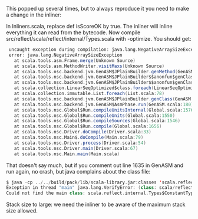 This popped up several times, but to always reproduce it you need to make a change in the inliner:

In Inliners.scala, replace def isScoreOK by true. The inliner will inline everything it can read from the bytecode. Now compile src/reflect/scala/reflect/internal/Types.scala with -optimize. You should get:

```scala
 uncaught exception during compilation: java.lang.NegativeArraySizeException
 error: java.lang.NegativeArraySizeException
   at scala.tools.asm.Frame.merge(Unknown Source)
   at scala.tools.asm.MethodWriter.visitMaxs(Unknown Source)
   at scala.tools.nsc.backend.jvm.GenASM$JPlainBuilder.genMethod(GenASM.scala:1635)
   at scala.tools.nsc.backend.jvm.GenASM$JPlainBuilder$$anonfun$genClass$5.apply(GenASM.scala:1463)
   at scala.tools.nsc.backend.jvm.GenASM$JPlainBuilder$$anonfun$genClass$5.apply(GenASM.scala:1463)
   at scala.collection.LinearSeqOptimized$class.foreach(LinearSeqOptimized.scala:59)
   at scala.collection.immutable.List.foreach(List.scala:78)
   at scala.tools.nsc.backend.jvm.GenASM$JPlainBuilder.genClass(GenASM.scala:1463)
   at scala.tools.nsc.backend.jvm.GenASM$AsmPhase.run(GenASM.scala:180)
   at scala.tools.nsc.Global$Run.compileUnitsInternal(Global.scala:1576)
   at scala.tools.nsc.Global$Run.compileUnits(Global.scala:1550)
   at scala.tools.nsc.Global$Run.compileSources(Global.scala:1546)
   at scala.tools.nsc.Global$Run.compile(Global.scala:1656)
   at scala.tools.nsc.Driver.doCompile(Driver.scala:33)
   at scala.tools.nsc.Main$.doCompile(Main.scala:79)
   at scala.tools.nsc.Driver.process(Driver.scala:54)
   at scala.tools.nsc.Driver.main(Driver.scala:67)
   at scala.tools.nsc.Main.main(Main.scala)
```

That doesn't say much, but if you comment out line 1635 in GenASM and run again, no crash, but java complains about the class file:
```scala
$ java -cp ../../build/pack/lib/scala-library.jar:classes 'scala.reflect.internal.Types$ConstantType$'
Exception in thread "main" java.lang.VerifyError: (class: scala/reflect/internal/Types$ConstantType$, method: overwrite$1 signature: (ILscala/reflect/internal/Types$Type;[Ljava/lang/Object;)V) Stack size too large
Could not find the main class: scala.reflect.internal.Types$ConstantType$.  Program will exit.
```

Stack size to large: we need the inliner to be aware of the maximum stack size allowed.

